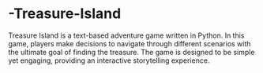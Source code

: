 # -Treasure-Island
Treasure Island is a text-based adventure game written in Python. In this game, players make decisions to navigate through different scenarios with the ultimate goal of finding the treasure. The game is designed to be simple yet engaging, providing an interactive storytelling experience.
